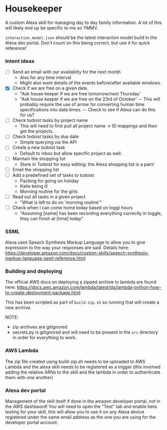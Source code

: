 # Housekeeper

A custom Alexa skill for managing day to day family information. A lot of this
will likely end up be specific to me so YMMV.

`interaction_model.json` _should_ be the latest interaction model build in the
Alexa dev portal. Don't count on this being correct, but use it for quick
reference!


### Intent ideas
- [ ] Send an email with our availabilty for the next month
  - Also for any time interval
  - Might also want details of the events before/after available windows.
- [x] Check if we are free on a given date.
  - "Ask house keeper if we are free tomorrow/next Thursday'
  - "Ask house keeper if we are free on the 23rd of October'
  -- This will probably require the use of arrow for converting human time
  specifications into date times.
  -- Check to see if Alexa can do this for us?
- [ ] Check todoist tasks by project name
  - This will need to first pull all project name -> ID mappings and then get
  the projects.
- [ ] Check todoist tasks by due date
  - Simple querying via the API
- [ ] Create a new todoist task
  - Default to inbox but allow specific project as well.
- [ ] Maintain the shopping list
  - Store in Todoist for easy editing: the Alexa shopping list is a pain!
- [ ] Email the shopping list
- [ ] Add a predefined set of tasks to todoist
  - Packing for going on holiday
  - Katie being ill
  - Morning routine for the girls
- [ ] Read out all tasks in a given project
  - "What is left to do on 'morning routine'"
- [ ] Check when I can come home today based on toggl hours
  - "Assuming [name] has been recording everything correctly in toggle, they can
  finish at [time] today"


### SSML
Alexa uses Speach Synthesis Markup Language to allow you to give expression to
the way your responses are said. Details here:
    https://developer.amazon.com/docs/custom-skills/speech-synthesis-markup-language-ssml-reference.html


### Building and deploying
The official AWS docs on deploying a zipped archive to lambda are found here:
    https://docs.aws.amazon.com/lambda/latest/dg/lambda-python-how-to-create-deployment-package.html

This has been scripted as part of `build-zip.sh` so running that will create a
new archive.

NOTE:
  - zip archives are gitignored
  - secrets.py is gitignored and will need to be present in the `src` directory
  in order for everything to work.


### AWS Lambda
The zip file created using build-zip.sh needs to be uploaded to AWS Lambda and
the alexa skill needs to be registered as a trigger (this involved adding the
relative ARNs to the skill and the lambda in order to authenticate them with one
another)


### Alexa dev portal
Management of the skill itself if done in the amazon developer portal, _not_ in
the AWS dashbaord! You will need to open the "Test" tab and enable beta testing
for your skill, this will allow you to use it on any Alexa device registered
under the same email address as the one you are using for the developer portal
account.
